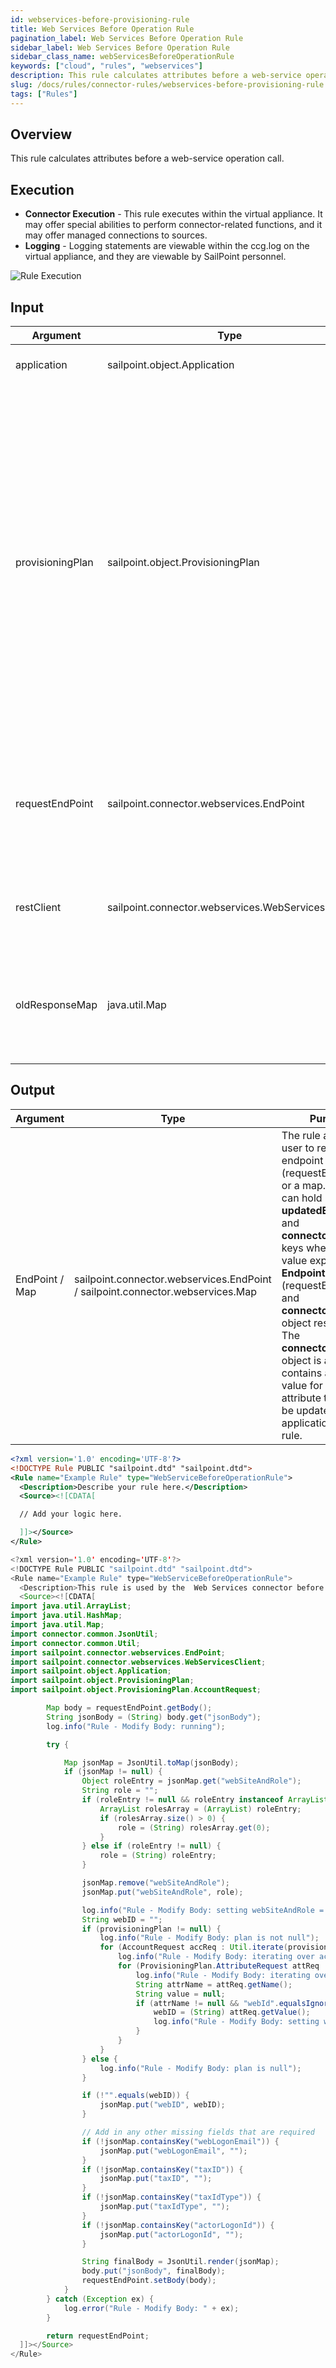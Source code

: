 ```yaml
---
id: webservices-before-provisioning-rule
title: Web Services Before Operation Rule
pagination_label: Web Services Before Operation Rule
sidebar_label: Web Services Before Operation Rule
sidebar_class_name: webServicesBeforeOperationRule
keywords: ["cloud", "rules", "webservices"]
description: This rule calculates attributes before a web-service operation call.
slug: /docs/rules/connector-rules/webservices-before-provisioning-rule
tags: ["Rules"]
---
```


## Overview

This rule calculates attributes before a web-service operation call.

## Execution

- **Connector Execution** - This rule executes within the virtual appliance. It
  may offer special abilities to perform connector-related functions, and it may
  offer managed connections to sources.
- **Logging** - Logging statements are viewable within the ccg.log on the
  virtual appliance, and they are viewable by SailPoint personnel.

![Rule Execution](../img/connector_execution.png)

## Input

| Argument         | Type                                              | Purpose                                                                                                                                                                                                                                                                                                                                                                                                                                                        |
| ---------------- | ------------------------------------------------- | -------------------------------------------------------------------------------------------------------------------------------------------------------------------------------------------------------------------------------------------------------------------------------------------------------------------------------------------------------------------------------------------------------------------------------------------------------------- |
| application      | sailpoint.object.Application                      | Application whose data file is being processed.                                                                                                                                                                                                                                                                                                                                                                                                                |
| provisioningPlan | sailpoint.object.ProvisioningPlan                 | Provisioning plan used to update the payload of the http request. The provisioning plan has an account request that defines the operation to be performed on the account. An account request can contain multiple attributes requests. Each attribute request represents an operation on a single account attribute. This argument enables the user to update the body/payload or URL attributes of an endpoint object using the provisioningPlan information. |
| requestEndPoint  | sailpoint.connector.webservices.EndPoint          | Current request information. It contains the header, body, context url, method type, response attribute map, and successful response code.                                                                                                                                                                                                                                                                                                                     |
| restClient       | sailpoint.connector.webservices.WebServicesClient | WebServicesClient (HttpClient) object that enables the user to call the Web Services API target system.                                                                                                                                                                                                                                                                                                                                                        |
| oldResponseMap   | java.util.Map                                     | Response object returned from earlier endpoint configuration of the same operation type, like Account Aggregation, Get Object, etc.                                                                                                                                                                                                                                                                                                                            |

## Output

| Argument       | Type                                                                           | Purpose                                                                                                                                                                                                                                                                                                                                                                                                            |
| -------------- | ------------------------------------------------------------------------------ | ------------------------------------------------------------------------------------------------------------------------------------------------------------------------------------------------------------------------------------------------------------------------------------------------------------------------------------------------------------------------------------------------------------------ |
| EndPoint / Map | sailpoint.connector.webservices.EndPoint / sailpoint.connector.webservices.Map | The rule allows the user to return the endpoint object (requestEndPoint) or a map. The map can hold **updatedEndPoint** and **connectorStateMap** keys where the value expected are **Endpoint** (requestEndPoint) and **connectorStateMap** object respectively. The **connectorStateMap** object is a map that contains a key and a value for the attribute that must be updated in the application by the rule. |

```xml
<?xml version='1.0' encoding='UTF-8'?>
<!DOCTYPE Rule PUBLIC "sailpoint.dtd" "sailpoint.dtd">
<Rule name="Example Rule" type="WebServiceBeforeOperationRule">
  <Description>Describe your rule here.</Description>
  <Source><![CDATA[

  // Add your logic here.

  ]]></Source>
</Rule>
```

```java
<?xml version='1.0' encoding='UTF-8'?>
<!DOCTYPE Rule PUBLIC "sailpoint.dtd" "sailpoint.dtd">
<Rule name="Example Rule" type="WebServiceBeforeOperationRule">
  <Description>This rule is used by the  Web Services connector before performing any operation like testconnection, aggregation etc.</Description>
  <Source><![CDATA[
import java.util.ArrayList;
import java.util.HashMap;
import java.util.Map;
import connector.common.JsonUtil;
import connector.common.Util;
import sailpoint.connector.webservices.EndPoint;
import sailpoint.connector.webservices.WebServicesClient;
import sailpoint.object.Application;
import sailpoint.object.ProvisioningPlan;
import sailpoint.object.ProvisioningPlan.AccountRequest;

        Map body = requestEndPoint.getBody();
        String jsonBody = (String) body.get("jsonBody");
        log.info("Rule - Modify Body: running");

        try {

            Map jsonMap = JsonUtil.toMap(jsonBody);
            if (jsonMap != null) {
                Object roleEntry = jsonMap.get("webSiteAndRole");
                String role = "";
                if (roleEntry != null && roleEntry instanceof ArrayList) {
                    ArrayList rolesArray = (ArrayList) roleEntry;
                    if (rolesArray.size() > 0) {
                        role = (String) rolesArray.get(0);
                    }
                } else if (roleEntry != null) {
                    role = (String) roleEntry;
                }

                jsonMap.remove("webSiteAndRole");
                jsonMap.put("webSiteAndRole", role);

                log.info("Rule - Modify Body: setting webSiteAndRole = " + role);
                String webID = "";
                if (provisioningPlan != null) {
                    log.info("Rule - Modify Body: plan is not null");
                    for (AccountRequest accReq : Util.iterate(provisioningPlan.getAccountRequests())) {
                        log.info("Rule - Modify Body: iterating over account requests");
                        for (ProvisioningPlan.AttributeRequest attReq : Util.iterate(accReq.getAttributeRequests())) {
                            log.info("Rule - Modify Body: iterating over attribute requests");
                            String attrName = attReq.getName();
                            String value = null;
                            if (attrName != null && "webId".equalsIgnoreCase(attrName)) {
                                webID = (String) attReq.getValue();
                                log.info("Rule - Modify Body: setting webID = " + webID);
                            }
                        }
                    }
                } else {
                    log.info("Rule - Modify Body: plan is null");
                }

                if (!"".equals(webID)) {
                    jsonMap.put("webID", webID);
                }

                // Add in any other missing fields that are required
                if (!jsonMap.containsKey("webLogonEmail")) {
                    jsonMap.put("webLogonEmail", "");
                }
                if (!jsonMap.containsKey("taxID")) {
                    jsonMap.put("taxID", "");
                }
                if (!jsonMap.containsKey("taxIdType")) {
                    jsonMap.put("taxIdType", "");
                }
                if (!jsonMap.containsKey("actorLogonId")) {
                    jsonMap.put("actorLogonId", "");
                }

                String finalBody = JsonUtil.render(jsonMap);
                body.put("jsonBody", finalBody);
                requestEndPoint.setBody(body);
            }
        } catch (Exception ex) {
            log.error("Rule - Modify Body: " + ex);
        }

        return requestEndPoint;​
  ]]></Source>
</Rule>
```
